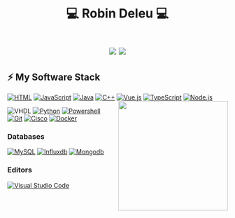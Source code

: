 <h1 align="center">💻 Robin Deleu 💻<h1/>
<p align="center">
  <img src="https://github-profile-trophy.vercel.app/?username=robindeleu&theme=onedark"/>  
  <img src="https://github-readme-stats.vercel.app/api?username=robindeleu&hide_title=true&show_icons=true&count_private=true&include_all_commits=true&hide_border=true&theme=onedark"/>
<p/>

## ⚡ My Software Stack

[![HTML](https://img.shields.io/static/v1?label=&message=HTML&color=ff751a&logo=HTML5&logoColor=FFFFFF)](https://developer.mozilla.org/en-US/docs/Web/Guide/HTML/HTML5)
[![JavaScript](https://img.shields.io/static/v1?label=&message=JavaScript&color=F1E05A&logo=javascript&logoColor=FFFFFF)](https://developer.mozilla.org/en-US/docs/Web/JavaScript)
[![Java](https://img.shields.io/static/v1?label=&message=Java&color=007396&logo=java&logoColor=FFFFFF)](https://www.java.com/en/)
[![C++](https://img.shields.io/static/v1?label=&message=C%2B%2B&color=00599C&logo=C%2B%2B&logoColor=FFFFFF)](https://isocpp.org/)
[![Vue.js](https://img.shields.io/static/v1?label=&message=Vue.js&color=4FC08D&logo=vue.js&logoColor=FFFFFF)](https://vuejs.org)
[![TypeScript](https://img.shields.io/static/v1?label=&message=TypeScript&color=007ACC&logo=typescript&logoColor=white)](https://www.typescriptlang.org)
[![Node.js](https://img.shields.io/static/v1?label=&message=Node.js&color=47d147&logo=node.js&logoColor=FFFFFF)](https://nodejs.org/en/)
<img align='right' height="250px" src="https://github-readme-stats.vercel.app/api/top-langs/?username=robindeleu&theme=onedark">

![VHDL](https://img.shields.io/badge/-VHDL-000000)
[![Python](https://img.shields.io/static/v1?label=&message=Python&color=4B8BBE&logo=Python&logoColor=FFFFFF)](https://www.python.org/)
[![Powershell](https://img.shields.io/static/v1?label=&message=Powershell&color=012456&logo=Powershell&logoColor=FFFFFF)](https://docs.microsoft.com/en-us/powershell/scripting/overview?view=powershell-7.1)
[![Git](https://img.shields.io/static/v1?label=&message=Git&color=F05032&logo=git&logoColor=FFFFFF)](https://git-scm.com)
[![Cisco](https://img.shields.io/static/v1?label=&message=Cisco&color=049fd9&logo=Cisco&logoColor=FFFFFF)](https://nodejs.org/en/)
[![Docker](https://img.shields.io/static/v1?label=&message=Docker&color=4FA1EF&logo=docker&logoColor=white)](https://www.docker.com/)

### Databases

[![MySQL](https://img.shields.io/static/v1?label=&message=MySQL&color=00758f&logo=MySQL&logoColor=FFFFFF)](https://www.mysql.com/)
[![Influxdb](https://img.shields.io/static/v1?label=&message=Influxdb&color=61DBFB&logo=Influxdb&logoColor=FFFFFF)](https://www.influxdata.com/)
[![Mongodb](https://img.shields.io/static/v1?label=&message=MongoDB&color=3FA037&logo=MongoDB&logoColor=FFFFFF)](https://www.mongodb.com/)

### Editors

[![Visual Studio Code](https://img.shields.io/static/v1?label=&message=Visual%20Studio%20Code&color=4FA1EF&logo=visual-studio-code&logoColor=white)](https://code.visualstudio.com)
